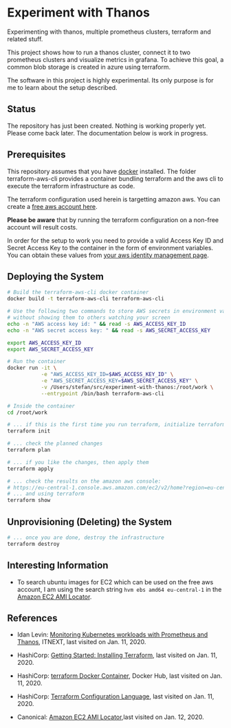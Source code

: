 # Experiment with Thanos

Experimenting with thanos, multiple prometheus clusters, terraform and related stuff.

This project shows how to run a thanos cluster, connect it to two prometheus clusters and visualize metrics in grafana. To achieve this goal, a common blob storage is created in azure using terraform.

The software in this project is highly experimental. Its only purpose is for me to learn about the setup described.

## Status

The repository has just been created. Nothing is working properly yet. Please come back later. The documentation below is work in progress.

## Prerequisites

This repository assumes that you have [docker](https://www.docker.com/) installed. The folder terraform-aws-cli provides a container bundling terraform and the aws cli to execute the terraform infrastructure as code.

The terraform configuration used herein is targetting amazon aws. You can create a [free aws account here](https://aws.amazon.com/free/).

**Please be aware** that by running the terraform configuration on a non-free account will result costs.

In order for the setup to work you need to provide a valid Access Key ID and Secret Access Key to the container in the form of environment variables. You can obtain these values from [your aws identity management page](https://console.aws.amazon.com/iam/home?region=eu-central-1#/security_credentials).

## Deploying the System

```sh
# Build the terraform-aws-cli docker container
docker build -t terraform-aws-cli terraform-aws-cli
```

```sh
# Use the following two commands to store AWS secrets in environment variables
# without showing them to others watching your screen
echo -n "AWS access key id: " && read -s AWS_ACCESS_KEY_ID
echo -n "AWS secret access key: " && read -s AWS_SECRET_ACCESS_KEY

export AWS_ACCESS_KEY_ID
export AWS_SECRET_ACCESS_KEY

# Run the container
docker run -it \
           -e "AWS_ACCESS_KEY_ID=$AWS_ACCESS_KEY_ID" \
           -e "AWS_SECRET_ACCESS_KEY=$AWS_SECRET_ACCESS_KEY" \
           -v /Users/stefan/src/experiment-with-thanos:/root/work \
           --entrypoint /bin/bash terraform-aws-cli

# Inside the container
cd /root/work

# ... if this is the first time you run terraform, initialize terraform. Do this only, if you don't have a terraform.tfstate file in the current directory.
terraform init

# ... check the planned changes
terraform plan

# ... if you like the changes, then apply them
terraform apply

# ... check the results on the amazon aws console:
# https://eu-central-1.console.aws.amazon.com/ec2/v2/home?region=eu-central-1#Instances:sort=instanceId
# ... and using terraform
terraform show

```

## Unprovisioning (Deleting) the System

```sh
# ... once you are done, destroy the infrastructure
terraform destroy
```

## Interesting Information

* To search ubuntu images for EC2 which can be used on the free aws account, I am using the search string `hvm ebs amd64 eu-central-1` in the [Amazon EC2 AMI Locator](https://cloud-images.ubuntu.com/locator/ec2/).

## References

* Idan Levin: [Monitoring Kubernetes workloads with Prometheus and Thanos](https://itnext.io/monitoring-kubernetes-workloads-with-prometheus-and-thanos-4ddb394b32c), ITNEXT, last visited on Jan. 11, 2020.

* HashiCorp: [Getting Started: Installing Terraform](https://learn.hashicorp.com/terraform/getting-started/install), last visited on Jan. 11, 2020.

* HashiCorp: [terraform Docker Container](https://hub.docker.com/r/hashicorp/terraform), Docker Hub, last visited on Jan. 11, 2020.

* HashiCorp: [Terraform Configuration Language](https://www.terraform.io/docs/configuration/index.html), last visited on Jan. 11, 2020.

* Canonical: [Amazon EC2 AMI Locator](https://cloud-images.ubuntu.com/locator/ec2/),last visited on Jan. 12, 2020.